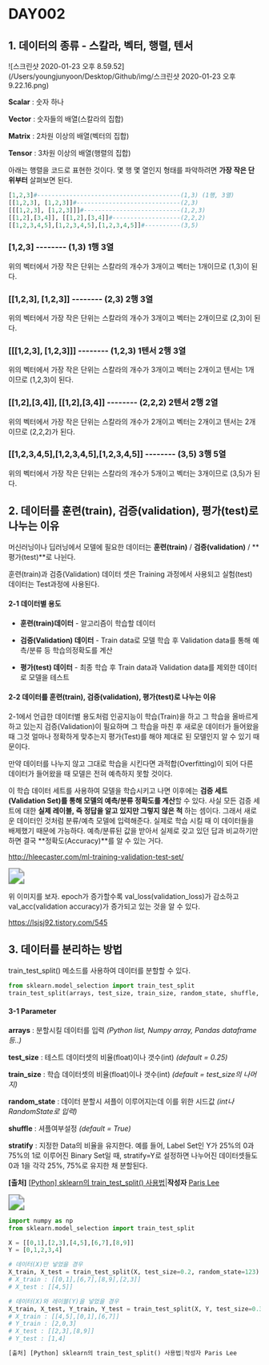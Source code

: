 # DAY002



## 1. 데이터의 종류 - 스칼라, 벡터, 행렬, 텐서

![스크린샷 2020-01-23 오후 8.59.52](/Users/youngjunyoon/Desktop/Github/img/스크린샷 2020-01-23 오후 9.22.16.png)

**Scalar** : 숫자 하나

**Vector** : 숫자들의 배열(스칼라의 집합)

**Matrix** : 2차원 이상의 배열(벡터의 집합)

**Tensor** : 3차원 이상의 배열(행렬의 집합)



아래는 행렬을 코드로 표현한 것이다. 몇 행 몇 열인지 형태를 파악하려면 **가장 작은 단위부터** 살펴보면 된다.

```python
[1,2,3]#----------------------------------------(1,3) (1행, 3열)
[[1,2,3], [1,2,3]]#-----------------------------(2,3)
[[[1,2,3], [1,2,3]]]#---------------------------(1,2,3)
[[1,2],[3,4]], [[1,2],[3,4]]#-------------------(2,2,2)
[[1,2,3,4,5],[1,2,3,4,5],[1,2,3,4,5]]#----------(3,5)
```



### [1,2,3] -------- (1,3) 1행 3열

위의 벡터에서 가장 작은 단위는 스칼라의 개수가 3개이고 벡터는 1개이므로 (1,3)이 된다. 



### [[1,2,3], [1,2,3]] -------- (2,3) 2행 3열

위의 벡터에서 가장 작은 단위는 스칼라의 개수가 3개이고 벡터는 2개이므로 (2,3)이 된다. 



### [[[1,2,3], [1,2,3]]] -------- (1,2,3) 1텐서 2행 3열

위의 벡터에서 가장 작은 단위는 스칼라의 개수가 3개이고 벡터는 2개이고  텐서는 1개이므로 (1,2,3)이 된다. 



### [[1,2],[3,4]], [[1,2],[3,4]] -------- (2,2,2) 2텐서 2행 2열

위의 벡터에서 가장 작은 단위는 스칼라의 개수가 2개이고 벡터는 2개이고  텐서는 2개이므로 (2,2,2)가 된다. 



### [[1,2,3,4,5],[1,2,3,4,5],[1,2,3,4,5]] -------- (3,5) 3행 5열

위의 벡터에서 가장 작은 단위는 스칼라의 개수가 5개이고 벡터는 3개이므로 (3,5)가 된다.





## 2. 데이터를 훈련(train), 검증(validation), 평가(test)로 나누는 이유

머신러닝이나 딥러닝에서 모델에 필요한 데이터는 **훈련(train)** / **검증(validation)** / **평가(test)**로 나뉜다.

훈련(train)과 검증(Validation) 데이터 셋은 Training 과정에서 사용되고 실험(test) 데이터는 Test과정에 사용된다. 

#### 2-1 데이터별 용도

- **훈련(train)데이터** - 알고리즘이 학습할 데이터

- **검증(Validation) 데이터** - Train data로 모델 학습 후 Validation data를 통해 예측/분류 등 학습의정확도를 계산

- **평가(test) 데이터** - 최종 학습 후 Train data과 Validation data를 제외한 데이터로 모델을 테스트

#### 2-2 데이터를 훈련(train), 검증(validation), 평가(test)로 나누는 이유

2-1에서 언급한 데이터별 용도처럼 인공지능이 학습(Train)을 하고 그 학습을 올바르게 하고 있는지 검증(Validation)이 필요하며 그 학습을 마친 후 새로운 데이터가 들어왔을 때 그것 얼마나 정확하게 맞추는지 평가(Test)를 해야 제대로 된 모델인지 알 수 있기 때문이다. 

만약 데이터를 나누지 않고 그대로 학습을 시킨다면 과적합(Overfitting)이 되어 다른 데이터가 들어왔을 때 모델은 전혀 예측하지 못할 것이다. 

이 학습 데이터 세트를 사용하여 모델을 학습시키고 나면 이후에는 **검증 세트(Validation Set)를 통해 모델의 예측/분류 정확도를 계산**할 수 있다. 사실 모든 검증 세트에 대한 **실제 레이블, 즉 정답을 알고 있지만 그렇지 않은 척** 하는 셈이다. 그래서 새로운 데이터인 것처럼 분류/예측 모델에 입력해준다. 실제로 학습 시킬 때 이 데이터들을 배제했기 때문에 가능하다. 예측/분류된 값을 받아서 실제로 갖고 있던 답과 비교하기만 하면 결국 **정확도(Accuracy)**를 알 수 있는 거다.

http://hleecaster.com/ml-training-validation-test-set/



<img src="/Users/youngjunyoon/Desktop/Github/img/스크린샷 2020-01-31 오전 12.13.39.png" style="zoom:200%;" />

위 이미지를 보자. epoch가 증가할수록 val_loss(validation_loss)가 감소하고 val_acc(validation accuracy)가 증가되고 있는 것을 알 수 있다.

https://lsjsj92.tistory.com/545





## 3. 데이터를 분리하는 방법

train_test_split() 메소드를 사용하여 데이터를 분할할 수 있다.

```python
from sklearn.model_selection import train_test_split
train_test_split(arrays, test_size, train_size, random_state, shuffle, stratify)
```

#### 3-1 Parameter

**arrays** : 분할시킬 데이터를 입력 *(Python list, Numpy array, Pandas dataframe 등..)*

**test_size** : 테스트 데이터셋의 비율(float)이나 갯수(int) *(default = 0.25)*

**train_size** : 학습 데이터셋의 비율(float)이나 갯수(int) *(default = test_size의 나머지)*

**random_state** : 데이터 분할시 셔플이 이루어지는데 이를 위한 시드값 *(int나 RandomState로 입력)*

**shuffle** : 셔플여부설정 *(default = True)*

**stratify** : 지정한 Data의 비율을 유지한다. 예를 들어, Label Set인 Y가 25%의 0과 75%의 1로 이루어진 Binary Set일 때, stratify=Y로 설정하면 나누어진 데이터셋들도 0과 1을 각각 25%, 75%로 유지한 채 분할된다.

**[출처]** [[Python\] sklearn의 train_test_split() 사용법](https://blog.naver.com/siniphia/221396370872)|**작성자** [Paris Lee](https://blog.naver.com/siniphia)

<img src="/Users/youngjunyoon/Desktop/Github/img/스크린샷 2020-01-30 오후 10.16.50.png" style="zoom:200%;" />



```python
import numpy as np
from sklearn.model_selection import train_test_split

X = [[0,1],[2,3],[4,5],[6,7],[8,9]]
Y = [0,1,2,3,4]

# 데이터(X)만 넣었을 경우
X_train, X_test = train_test_split(X, test_size=0.2, random_state=123)
# X_train : [[0,1],[6,7],[8,9],[2,3]]
# X_test : [[4,5]]

# 데이터(X)와 레이블(Y)을 넣었을 경우
X_train, X_test, Y_train, Y_test = train_test_split(X, Y, test_size=0.33, random_state=321)
# X_train : [[4,5],[0,1],[6,7]]
# Y_train : [2,0,3]
# X_test : [[2,3],[8,9]]
# Y_test : [1,4]

[출처] [Python] sklearn의 train_test_split() 사용법|작성자 Paris Lee
```
